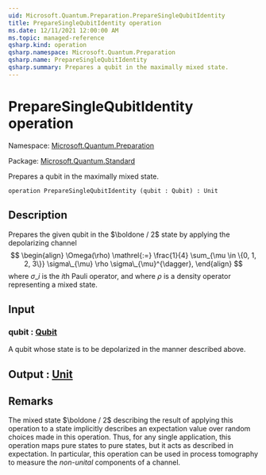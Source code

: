 ```yaml
---
uid: Microsoft.Quantum.Preparation.PrepareSingleQubitIdentity
title: PrepareSingleQubitIdentity operation
ms.date: 12/11/2021 12:00:00 AM
ms.topic: managed-reference
qsharp.kind: operation
qsharp.namespace: Microsoft.Quantum.Preparation
qsharp.name: PrepareSingleQubitIdentity
qsharp.summary: Prepares a qubit in the maximally mixed state.
---
```


# PrepareSingleQubitIdentity operation

Namespace: [Microsoft.Quantum.Preparation](xref:Microsoft.Quantum.Preparation)

Package: [Microsoft.Quantum.Standard](https://nuget.org/packages/Microsoft.Quantum.Standard)


Prepares a qubit in the maximally mixed state.

```qsharp
operation PrepareSingleQubitIdentity (qubit : Qubit) : Unit
```


## Description

Prepares the given qubit in the $\boldone / 2$ state by applying the depolarizing channel$$\begin{align}\Omega(\rho) \mathrel{:=} \frac{1}{4} \sum_{\mu \in \{0, 1, 2, 3\}} \sigma\_{\mu} \rho \sigma\_{\mu}^{\dagger},\end{align}$$where $\sigma\_i$ is the $i$th Pauli operator, and where$\rho$ is a density operator representing a mixed state.

## Input

### qubit : [Qubit](xref:microsoft.quantum.qsharp.valueliterals#qubit-literals)

A qubit whose state is to be depolarized in the mannerdescribed above.



## Output : [Unit](xref:microsoft.quantum.qsharp.valueliterals#unit-literal)



## Remarks

The mixed state $\boldone / 2$ describing the result ofapplying this operation to a state implicitly describesan expectation value over random choices made in this operation.Thus, for any single application, this operation maps pure statesto pure states, but it acts as described in expectation.In particular, this operation can be used in process tomographyto measure the *non-unital* components of a channel.